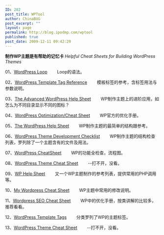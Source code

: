 ```yaml
---
ID: 282
post_title: WPTool
author: ChinaBUG
post_excerpt: ""
layout: page
permalink: http://blog.ipodmp.com/wptool
published: true
post_date: 2009-12-11 09:42:29
---
```

<strong>制作WP主题是有帮助的记忆卡
</strong><em>Helpful Cheat Sheets for Building WordPress Themes</em>

01、<a href="http://bueltge.de/wp-content/download/wp/WP_loop.pdf" target="_blank">WordPress Loop</a>
　　Loop的语法。

02、<a href="http://www.dbswebsite.com/design/wordpress-reference/" target="_blank">WordPress Template Tag Reference</a>
　　模板标签的参考，含标签用法与参数说明。

03、<a href="http://wpcandy.com/articles/tutorials/the-advanced-wordpress-help-sheet.html" target="_blank">The Advanced WordPress Help Sheet</a>
　　WP制作主题上的进阶应用，如怎么为不同目录显示不同的图标？

04、<a href="http://codex.wordpress.org/WordPress_Optimization/Cheat_Sheet" target="_blank">WordPress Optimization/Cheat Sheet</a>
　　WP官方的优化手册。

05、<a href="http://wpcandy.com/articles/tutorials/the-wordpress-help-sheet.html" target="_blank">The WordPress Help Sheet</a>
　　WP制作主题的最简单的结构跟参考。

06、<a href="http://wptoy.com/wp-content/uploads/2009/04/wordpress-theme-development-check-list.pdf" target="_blank">WordPress Theme Development Checklist</a>
　　WP制作主题的结构检查列表，罗列除了一个主题含有的文件及用法。

07、<a href="http://andywibbels.com/files/WordPress_Cheatsheet_v1.pdf" target="_blank">WordPress CheatSheet</a>
　　WP的功能全检查，流程图。

08、<a href="http://www.headzoo.com/wptcs.png" target="_blank">WordPress Theme Cheat Sheet</a>
　　--打不开，没看。

09、<a href="http://frozr.com/wp-content/uploads/2008/07/wp-cheat1.html" target="_blank">WP Help Sheet</a>
　　又一个WP主题制作的参考列表，提供常用的PHP调用等。

10、<a href="http://www.graphicrating.com/2009/01/18/my-wordpress-cheat-sheet/" target="_blank">My Wordpress Cheat Sheet</a>
　　WP主题中常用的修改说明。

11、<a href="http://www.tekka.de/seo-for-wordpress/cheat-sheet-seo-for-wordpress.pdf" target="_blank">Wordpress SEO Cheat Sheet</a>
　　WP中的优化手册，按类讲解的比较多，推荐看看。

12、<a href="http://bueltge.de/wp-content/download/wp/WP_Theme_Tags.pdf" target="_blank">WordPress Template Tags</a>
　　分类罗列了WP的主题标签。

13、<a href="http://php-team.blogspot.com/2008/09/wordpress-template-designer-cheatsheet.html" target="_blank">WordPress Theme Cheat Sheet</a>
　　--打不开，没看。